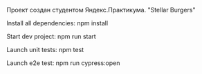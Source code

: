 Проект создан студентом Яндекс.Практикума.
"Stellar Burgers"

Install all dependencies: npm install

Start dev project: npm run start

Launch unit tests: npm test

Launch e2e test: npm run cypress:open
